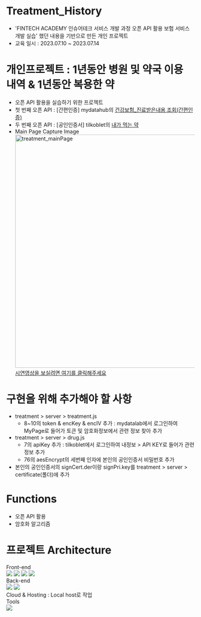 # Treatment_History
- 'FINTECH ACADEMY 인슈어테크 서비스 개발 과정 오픈 API 활용 보험 서비스 개발 실습' 했던 내용을 기반으로 만든 개인 프로젝트
- 교육 일시 : 2023.07.10 ~ 2023.07.14

# 개인프로젝트 : 1년동안 병원 및 약국 이용 내역 & 1년동안 복용한 약
- 오픈 API 활용을 실습하기 위한 프로젝트
- 첫 번째 오픈 API : [간편인증] mydatahub의 [건강보험_진료받은내용 조회(간편인증)](https://dataapi.co.kr/dLab/mdh_api.do)
- 두 번째 오픈 API : [공인인증서] tilkoblet의 [내가 먹는 약](https://tilko.net/Help/Api/POST-api-apiVersion-Hira-HIRAA050300000100)
- Main Page Capture Image<br>
<img width="624" alt="treatment_mainPage" src="https://github.com/kkh0331/Treatment_History/assets/99806443/1320ba59-81eb-49d0-81ac-5f2d1d0f6dda"><br>
[시연영상을 보실려면 여기를 클릭해주세요](https://youtu.be/xdIyiz7Aqzg)

# 구현을 위해 추가해야 할 사항
- treatment > server > treatment.js
  - 8~10의 token & encKey & encIV 추가 : mydatalab에서 로그인하여 MyPage로 들어가 토큰 및 암호화정보에서 관련 정보 찾아 추가
- treatment > server > drug.js
  - 7의 apiKey 추가 : tilkoblet에서 로그인하여 내정보 > API KEY로 들어가 관련 정보 추가
  - 76의 aesEncrypt의 세번째 인자에 본인의 공인인증서 비밀번호 추가
- 본인의 공인인증서의 signCert.der이랑 signPri.key를 treatment > server > certificate(폴더)에 추가

# Functions
- 오픈 API 활용
- 암호화 알고리즘

# 프로젝트 Architecture
Front-end<br>
<img src="https://img.shields.io/badge/React-61DAFB?style=flat-square&logo=React&logoColor=black"/> <img src="https://img.shields.io/badge/HTML5-E34F26?style=flat-square&logo=html5&logoColor=white"/> <img src="https://img.shields.io/badge/CSS3-1572B6?style=flat-square&logo=css3&logoColor=white"/> <img src="https://img.shields.io/badge/JavaScript-F7DF1E?style=flat-square&logo=javascript&logoColor=black"/><br>
Back-end<br>
<img src="https://img.shields.io/badge/Express-000000?style=flat-square&logo=Express&logoColor=white"/> <img src="https://img.shields.io/badge/Node.js-339933?style=flat-square&logo=Node.js&logoColor=white"/><br>
Cloud & Hosting : Local host로 작업<br>
Tools<br>
<img src="https://img.shields.io/badge/Visual Studio Code-007ACC?style=flat-square&logo=Visual Studio Code&logoColor=white"/><br>
